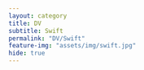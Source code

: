 ```yaml
---
layout: category
title: DV
subtitle: Swift
permalink: "DV/Swift"
feature-img: "assets/img/swift.jpg"
hide: true
---
```

